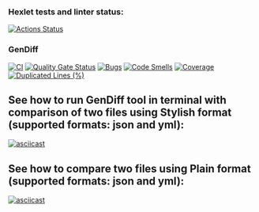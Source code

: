 ### Hexlet tests and linter status:
[![Actions Status](https://github.com/kronnoss37/frontend-project-46/actions/workflows/hexlet-check.yml/badge.svg)](https://github.com/kronnoss37/frontend-project-46/actions)


### GenDiff
[![CI](https://github.com/kronnoss37/frontend-project-46/actions/workflows/ci.yml/badge.svg)](https://github.com/kronnoss37/frontend-project-46/actions/workflows/ci.yml)
[![Quality Gate Status](https://sonarcloud.io/api/project_badges/measure?project=kronnoss37_frontend-project-46&metric=alert_status)](https://sonarcloud.io/summary/new_code?id=kronnoss37_frontend-project-46)
[![Bugs](https://sonarcloud.io/api/project_badges/measure?project=kronnoss37_frontend-project-46&metric=bugs)](https://sonarcloud.io/summary/new_code?id=kronnoss37_frontend-project-46)
[![Code Smells](https://sonarcloud.io/api/project_badges/measure?project=kronnoss37_frontend-project-46&metric=code_smells)](https://sonarcloud.io/summary/new_code?id=kronnoss37_frontend-project-46)
[![Coverage](https://sonarcloud.io/api/project_badges/measure?project=kronnoss37_frontend-project-46&metric=coverage)](https://sonarcloud.io/summary/new_code?id=kronnoss37_frontend-project-46)
[![Duplicated Lines (%)](https://sonarcloud.io/api/project_badges/measure?project=kronnoss37_frontend-project-46&metric=duplicated_lines_density)](https://sonarcloud.io/summary/new_code?id=kronnoss37_frontend-project-46)

<!-- ## See how to run GenDiff tool in terminal with comparison of two json files:
[![asciicast](https://asciinema.org/a/MSbS8x8KigXzCQ4zQ8oo84IFj.svg)](https://asciinema.org/a/MSbS8x8KigXzCQ4zQ8oo84IFj)

## See how to compare two yml files:
[![asciicast](https://asciinema.org/a/roAepCshvpGBmjFxQZ8SZgi4c.svg)](https://asciinema.org/a/roAepCshvpGBmjFxQZ8SZgi4c) -->

## See how to run GenDiff tool in terminal with comparison of two files using Stylish format (supported formats: json and yml):
[![asciicast](https://asciinema.org/a/eTleFAKumHYA9xLJH2BgIJpHb.svg)](https://asciinema.org/a/eTleFAKumHYA9xLJH2BgIJpHb)

## See how to compare two files using Plain format (supported formats: json and yml):
[![asciicast](https://asciinema.org/a/3iAORfA4olmLECv5Ut8dmajey.svg)](https://asciinema.org/a/3iAORfA4olmLECv5Ut8dmajey)